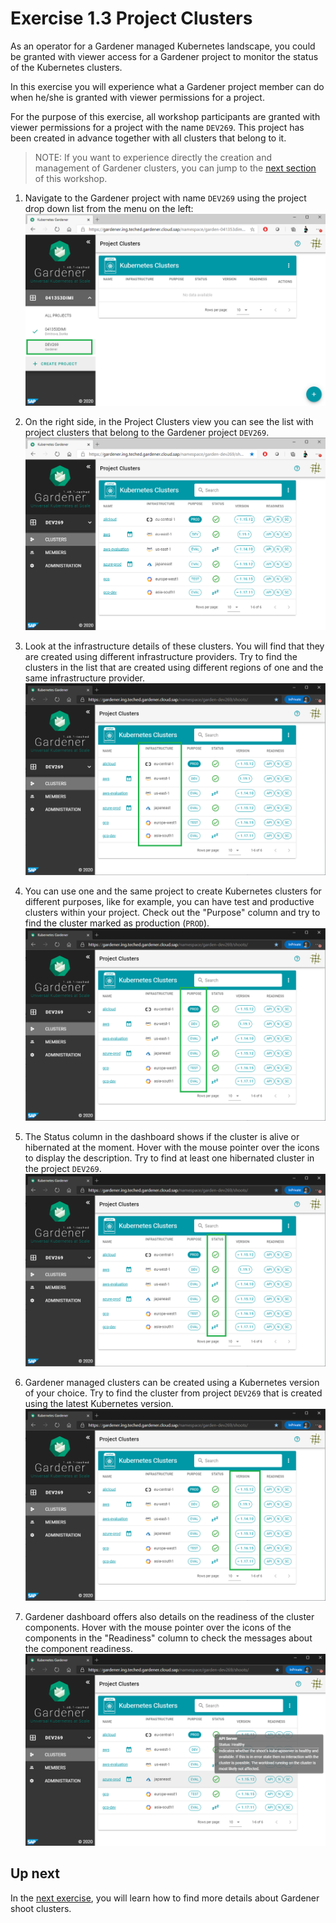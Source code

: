 # Exercise 1.3 Project Clusters

As an operator for a Gardener managed Kubernetes landscape, you could be granted with viewer access for a Gardener project to monitor the status of the Kubernetes clusters.

In this exercise you will experience what a Gardener project member can do when he/she is granted with viewer permissions for a project.

For the purpose of this exercise, all workshop participants are granted with viewer permissions for a project with the name `DEV269`. This project has been created in advance together with all clusters that belong to it.

>NOTE: If you want to experience directly the creation and management of Gardener clusters, you can jump to the [next section](../ex2_advanced_ui/01_cluster_setup_ui.md) of this workshop.

1. Navigate to the Gardener project with name `DEV269` using the project drop down list from the menu on the left:
<br>![DEV269](./images/04_select_project.png)

2. On the right side, in the Project Clusters view you can see the list with project clusters that belong to the Gardener project `DEV269`.
<br>![Clusters](./images/Clusters.png)

3. Look at the infrastructure details of these clusters. You will find that they are created using different infrastructure providers. Try to find the clusters in the list that are created using different regions of one and the same infrastructure provider.
<br>![Infrastructure](./images/05_infrastructure.png)

4. You can use one and the same project to create Kubernetes clusters for different purposes, like for example, you can have test and productive clusters within your project.
  Check out the "Purpose" column and try to find the cluster marked as production (`PROD`).
<br>![Purpose](./images/06_Purpose.png)

5. The Status column in the dashboard shows if the cluster is alive or hibernated at the moment. Hover with the mouse pointer over the icons to display the description. Try to find at least one hibernated cluster in the project `DEV269`.
<br>![Status](./images/07_Status.png)

6. Gardener managed clusters can be created using a Kubernetes version of your choice. Try to find the cluster from project `DEV269` that is created using the latest Kubernetes version.
<br>![Version](./images/08_version.png)

7. Gardener dashboard offers also details on the readiness of the cluster components. Hover with the mouse pointer over the icons of the components in the "Readiness" column to check the messages about the component readiness.
<br>![Readiness](./images/10_readiness_message.png)


## Up next
In the [next exercise](../ex1_beginners/04_cluster_overview.md), you will learn how to find more details about Gardener shoot clusters.


